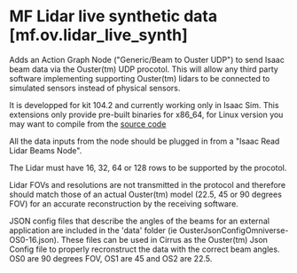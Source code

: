 # MF Lidar live synthetic data [mf.ov.lidar_live_synth]

Adds an Action Graph Node ("Generic/Beam to Ouster UDP") to send Isaac beam data via the Ouster(tm) UDP procotol.
This will allow any third party software implementing supporting Ouster(tm) lidars to be connected to simulated sensors instead of physical sensors.

It is developped for kit 104.2 and currently working only in Isaac Sim. 
This extensions only provide pre-built binaries for x86_64, for Linux version you may want to compile from the [source code](https://github.com/MomentFactory/Omniverse-Lidar-Live-Synthetic-Data) 

All the data inputs from the node should be plugged in from a "Isaac Read Lidar Beams Node".

The Lidar must have 16, 32, 64 or 128 rows to be supported by the procotol. 

Lidar FOVs and resolutions are not transmitted in the protocol and therefore should match those of an actual Ouster(tm) model (22.5, 45 or 90 degrees FOV) for an accurate reconstruction by the receiving software. 

JSON config files that describe the angles of the beams for an external application are included in the 'data' folder (ie OusterJsonConfigOmniverse-OS0-16.json). These files can be used in Cirrus as the Ouster(tm) Json Config file to properly recronstruct the data with the correct beam angles. OS0 are 90 degrees FOV, OS1 are 45 and OS2 are 22.5.
